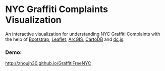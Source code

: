 


NYC Graffiti Complaints Visualization
========

An interactive visualization for understanding NYC Graffiti Complaints with the help of [Bootstrap](http://getbootstrap.com/), [Leaflet](http://leafletjs.com/), [ArcGIS](https://www.arcgis.com/), [CartoDB](https://cartodb.com) and [dc.js](http://dc-js.github.io/dc.js/).

### Demo:
http://zhoujh30.github.io/GraffitiFreeNYC

